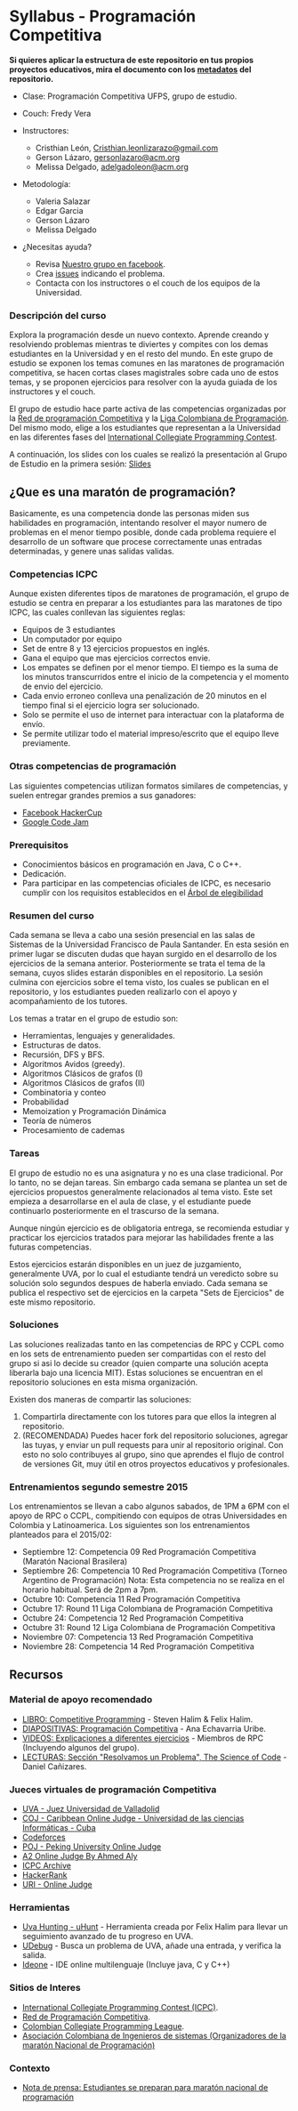 # Syllabus - Programación Competitiva

**Si quieres aplicar la estructura de este repositorio en tus propios proyectos educativos, mira el documento con los [metadatos](meta.md) del repositorio.**

* Clase: Programación Competitiva UFPS, grupo de estudio.
* Couch: Fredy Vera
* Instructores: 
    * Cristhian León, [Cristhian.leonlizarazo@gmail.com](mailto:Cristhian.leonlizarazo@gmail.com)
    * Gerson Lázaro, [gersonlazaro@acm.org](mailto:gersonlazaro@acm.org)
    * Melissa Delgado, [adelgadoleon@acm.org](mailto:adelgadoleon@acm.org)  
* Metodología: 
    * Valeria Salazar
    * Edgar Garcia 
    * Gerson Lázaro
    * Melissa Delgado
    
* ¿Necesitas ayuda?
    * Revisa [Nuestro grupo en facebook](https://www.facebook.com/groups/1403963166573403/).
    * Crea [issues](https://github.com/ProgramacionCompetitivaUFPS/Syllabus/issues) indicando el problema.
    * Contacta con los instructores o el couch de los equipos de la Universidad.

### Descripción del curso

Explora la programación desde un nuevo contexto. Aprende creando y resolviendo problemas mientras te diviertes y compites con los demas estudiantes en la Universidad y en el resto del mundo. En este grupo de estudio se exponen los temas comunes en las maratones de programación competitiva, se hacen cortas clases magistrales sobre cada uno de estos temas, y se proponen ejercicios para resolver con la ayuda guiada de los instructores y el couch. 

El grupo de estudio hace parte activa de las competencias organizadas por la [Red de programación Competitiva](http://redprogramacioncompetitiva.com) y la [Liga Colombiana de Programación](http://www.programmingleague.org/). Del mismo modo, elige a los estudiantes que representan a la Universidad en las diferentes fases del [International Collegiate Programming Contest](https://icpc.baylor.edu/).

A continuación, los slides con los cuales se realizó la presentación al Grupo de Estudio en la primera sesión: [Slides](http://programacioncompetitivaufps.github.io/slides/0-Presentaci%C3%B3n/index.html/)


## ¿Que es una maratón de programación?

Basicamente, es una competencia donde las personas miden sus habilidades en programación, intentando resolver el mayor numero de problemas en el menor tiempo posible, donde cada problema requiere el desarrollo de un software que procese correctamente unas entradas determinadas, y genere unas salidas validas.

### Competencias ICPC

Aunque existen diferentes tipos de maratones de programación, el grupo de estudio se centra en preparar a los estudiantes para las maratones de tipo ICPC, las cuales conllevan las siguientes reglas:

* Equipos de 3 estudiantes
* Un computador por equipo
* Set de entre 8 y 13 ejercicios propuestos en inglés.
* Gana el equipo que mas ejercicios correctos envie. 
* Los empates se definen por el menor tiempo. El tiempo es la suma de los minutos transcurridos entre el inicio de la competencia y el momento de envio del ejercicio.
* Cada envio erroneo conlleva una penalización de 20 minutos en el tiempo final si el ejercicio logra ser solucionado.
* Solo se permite el uso de internet para interactuar con la plataforma de envío.
* Se permite utilizar todo el material impreso/escrito que el equipo lleve previamente.

### Otras competencias de programación

Las siguientes competencias utilizan formatos similares de competencias, y suelen entregar grandes premios a sus ganadores:

* [Facebook HackerCup](https://www.facebook.com/hackercup?fref=ts)
* [Google Code Jam](https://code.google.com/codejam)


### Prerequisitos

* Conocimientos básicos en programación en Java, C o C++.
* Dedicación.
* Para participar en las competencias oficiales de ICPC, es necesario cumplir con los requisitos establecidos en el [Árbol de elegibilidad](http://icpc.baylor.edu/download/regionals/rules/EligibilityDecisionTree-2015.pdf)


### Resumen del curso

Cada semana se lleva a cabo una sesión presencial en las salas de Sistemas de la Universidad Francisco de Paula Santander. En esta sesión en primer lugar se discuten dudas que hayan surgido en el desarrollo de los ejercicios de la semana anterior. Posteriormente se trata el tema de la semana, cuyos slides estarán disponibles en el repositorio. La sesión culmina con ejercicios sobre el tema visto, los cuales se publican en el repositorio, y los estudiantes pueden realizarlo con el apoyo y acompañamiento de los tutores.

Los temas a tratar en el grupo de estudio son:

* Herramientas, lenguajes y generalidades.
* Estructuras de datos.
* Recursión, DFS y BFS.
* Algoritmos Avidos (greedy).
* Algoritmos Clásicos de grafos (I)
* Algoritmos Clásicos de grafos (II)
* Combinatoria y conteo
* Probabilidad
* Memoization y Programación Dinámica
* Teoría de números
* Procesamiento de cademas

### Tareas

El grupo de estudio no es una asignatura y no es una clase tradicional. Por lo tanto, no se dejan tareas. Sin embargo cada semana se plantea un set de ejercicios propuestos generalmente relacionados al tema visto. Este set empieza a desarrollarse en el aula de clase, y el estudiante puede continuarlo posteriormente en el trascurso de la semana.

Aunque ningún ejercicio es de obligatoria entrega, se recomienda estudiar y practicar los ejercicios tratados para mejorar las habilidades frente a las futuras competencias.

Estos ejercicios estarán disponibles en un juez de juzgamiento, generalmente UVA, por lo cual el estudiante tendrá un veredicto sobre su solución solo segundos despues de haberla enviado. Cada semana se publica el respectivo set de ejercicios en la carpeta "Sets de Ejercicios" de este mismo repositorio.

### Soluciones

Las soluciones realizadas tanto en las competencias de RPC y CCPL como en los sets de entrenamiento pueden ser compartidas con el resto del grupo si asi lo decide su creador (quien comparte una solución acepta liberarla bajo una licencia MIT). Estas soluciones se encuentran en el repositorio soluciones en esta misma organización.

Existen dos maneras de compartir las soluciones:
1. Compartirla directamente con los tutores para que ellos la integren al repositorio.
2. (RECOMENDADA) Puedes hacer fork del repositorio soluciones, agregar las tuyas, y enviar un pull requests para unir al repositorio original. Con esto no solo contribuyes al grupo, sino que aprendes el flujo de control de versiones Git, muy útil en otros proyectos educativos y profesionales.

### Entrenamientos segundo semestre 2015

Los entrenamientos se llevan a cabo algunos sabados, de 1PM a 6PM con el apoyo de RPC o CCPL, compitiendo con equipos de otras Universidades en Colombia y Latinoamerica. Los siguientes son los entrenamientos planteados para el 2015/02:

* Septiembre 12: Competencia 09 Red Programación Competitiva (Maratón Nacional Brasilera)
* Septiembre 26: Competencia 10 Red Programación Competitiva (Torneo Argentino de Programación) Nota: Esta competencia no se realiza en el horario habitual. Será de 2pm a 7pm.
* Octubre 10: Competencia 11 Red Programación Competitiva 
* Octubre 17: Round 11 Liga Colombiana de Programación Competitiva
* Octubre 24: Competencia 12 Red Programación Competitiva
* Octubre 31: Round 12 Liga Colombiana de Programación Competitiva
* Noviembre 07: Competencia 13  Red Programación Competitiva
* Noviembre 28: Competencia 14  Red Programación Competitiva


## Recursos

### Material de apoyo recomendado

* [LIBRO: Competitive Programming](http://www.comp.nus.edu.sg/~stevenha/myteaching/competitive_programming/cp1.pdf) - Steven Halim & Felix Halim.
* [DIAPOSITIVAS: Programación Competitiva](https://github.com/anaechavarria/SemilleroProgramacion/tree/master/Diapositivas) - Ana Echavarria Uribe.
* [VIDEOS: Explicaciones a diferentes ejercicios](https://www.youtube.com/channel/UCfhkhxzKbBzpXi2AANpEMIA) - Miembros de RPC (Incluyendo algunos del grupo).
* [LECTURAS: Sección "Resolvamos un Problema", The Science of Code](http://thescienceofcode.azurewebsites.net/)  - Daniel Cañizares.

### Jueces virtuales de programación Competitiva

* [UVA - Juez Universidad de Valladolid](http://uva.onlinejudge.org/)
* [COJ - Caribbean Online Judge - Universidad de las ciencias Informáticas - Cuba](http://coj.uci.cu/index.xhtml)
* [Codeforces](http://codeforces.com/contests)
* [POJ -  Peking University Online Judge](http://poj.org/)
* [A2 Online Judge By Ahmed Aly](http://www.ahmed-aly.com/ps.jsp)
* [ICPC Archive](https://icpcarchive.ecs.baylor.edu/)
* [HackerRank](https://www.hackerrank.com/)
* [URI - Online Judge](https://urionlinejudge.com.br)

### Herramientas
* [Uva Hunting - uHunt](http://uhunt.felix-halim.net/) - Herramienta creada por Felix Halim para llevar un seguimiento avanzado de tu progreso en UVA.
* [UDebug](http://www.udebug.com/) - Busca un problema de UVA, añade una entrada, y verifica la salida.
* [Ideone](http://ideone.com/) - IDE online multilenguaje (Incluye java, C y C++)


### Sitios de Interes

* [International Collegiate Programming Contest (ICPC)](http://icpc.baylor.edu).
* [Red de Programación Competitiva](http://redprogramacioncompetitiva.com).
* [Colombian Collegiate Programming League](http://www.programmingleague.org/).
* [Asociación Colombiana de Ingenieros de sistemas (Organizadores de la maratón Nacional de Programación)](http://52.1.175.72/portal/)

### Contexto

* [Nota de prensa: Estudiantes se preparan para maratón nacional de programación](http://www.eltiempo.com/tecnosfera/novedades-tecnologia/estudiantes-se-preparan-para-la-maraton-nacional-de-programacion-2015/16329855)

